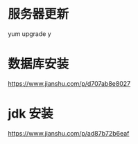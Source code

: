# 服务器更新

yum upgrade
y

# 数据库安装
https://www.jianshu.com/p/d707ab8e8027

# jdk 安装
https://www.jianshu.com/p/ad87b72b6eaf